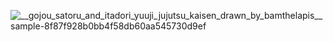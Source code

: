 ![__gojou_satoru_and_itadori_yuuji_jujutsu_kaisen_drawn_by_bamthelapis__sample-8f87f928b0bb4f58db60aa545730d9ef](https://github.com/user-attachments/assets/f2747e4e-c44c-4070-9ba5-cb521cf4a1ae)
